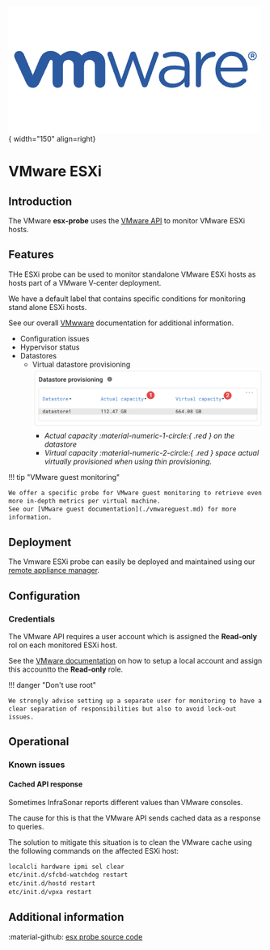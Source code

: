 ![VMware](../../../images/probe_vmware.png){ width="150" align=right}

# VMware ESXi

## Introduction

The VMware **esx-probe** uses the [VMware API](https://www.vmware.com/support/pubs/sdk_pubs.html) to monitor VMware ESXi hosts.

## Features

THe ESXi probe can be used to monitor standalone VMware ESXi hosts as hosts part of a VMware V-center deployment.

We have a default label that contains specific conditions for monitoring stand alone ESXi hosts.

See our overall [VMwware](index.md) documentation for additional information.

* Configuration issues
* Hypervisor status
* Datastores
    * Virtual datastore provisioning<br>
      ![Rules screenshot datastore provisioning](../../../images/vmware_esx_datastoreprovioning.png)
        * *Actual capacity :material-numeric-1-circle:{ .red } on the datastore*
        * *Virtual capacity :material-numeric-2-circle:{ .red } space actual virtually provisioned when using thin provisioning.*


!!! tip "VMware guest monitoring"

    We offer a specific probe for VMware guest monitoring to retrieve even more in-depth metrics per virtual machine.
    See our [VMware guest documentation](./vmwareguest.md) for more information.

## Deployment

The Vmware ESXi probe can easily be deployed and maintained using our [remote appliance manager](../../../application/agentcores.md#remote-appliance-manager).

## Configuration

### Credentials

The VMware API requires a user account which is assigned the **Read-only** rol on each monitored ESXi host.

See the [VMware documentation](https://docs.vmware.com/en/VMware-vSphere/7.0/com.vmware.vsphere.hostclient.doc/GUID-172218B8-6DAB-4CEF-A5B7-E3865B9E9EE8.html) on how to setup a local account and assign this accountto the **Read-only** role.

!!! danger "Don't use root"

    We strongly advise setting up a separate user for monitoring to have a clear separation of responsibilities but also to avoid lock-out issues.

## Operational

### Known issues

#### Cached API response

Sometimes InfraSonar reports different values than VMware consoles.

The cause for this is that the VMware API sends cached data as a response to queries.

The solution to mitigate this situation is to clean the VMware cache using the following commands on the affected ESXi host:

```bash
localcli hardware ipmi sel clear
etc/init.d/sfcbd-watchdog restart
etc/init.d/hostd restart
etc/init.d/vpxa restart
```

## Additional information

:material-github: [esx probe source code](https://github.com/infrasonar/esx-probe)